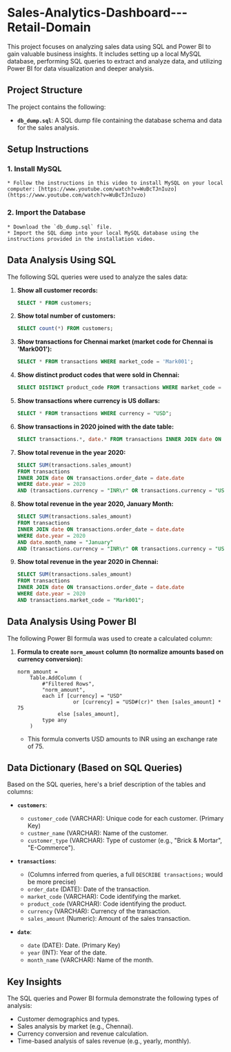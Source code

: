 # Sales-Analytics-Dashboard---Retail-Domain

This project focuses on analyzing sales data using SQL and Power BI to gain valuable business insights. It includes setting up a local MySQL database, performing SQL queries to extract and analyze data, and utilizing Power BI for data visualization and deeper analysis.

## Project Structure

The project contains the following:

* **`db_dump.sql`**:  A SQL dump file containing the database schema and data for the sales analysis.

## Setup Instructions

### 1.  Install MySQL

    * Follow the instructions in this video to install MySQL on your local computer: [https://www.youtube.com/watch?v=WuBcTJnIuzo](https://www.youtube.com/watch?v=WuBcTJnIuzo)

### 2.  Import the Database

    * Download the `db_dump.sql` file.
    * Import the SQL dump into your local MySQL database using the instructions provided in the installation video.

## Data Analysis Using SQL

The following SQL queries were used to analyze the sales data:

1.  **Show all customer records:**

    ```sql
    SELECT * FROM customers;
    ```

2.  **Show total number of customers:**

    ```sql
    SELECT count(*) FROM customers;
    ```

3.  **Show transactions for Chennai market (market code for Chennai is 'Mark001'):**

    ```sql
    SELECT * FROM transactions WHERE market_code = 'Mark001';
    ```

4.  **Show distinct product codes that were sold in Chennai:**

    ```sql
    SELECT DISTINCT product_code FROM transactions WHERE market_code = 'Mark001';
    ```

5.  **Show transactions where currency is US dollars:**

    ```sql
    SELECT * FROM transactions WHERE currency = "USD";
    ```

6.  **Show transactions in 2020 joined with the date table:**

    ```sql
    SELECT transactions.*, date.* FROM transactions INNER JOIN date ON transactions.order_date = date.date WHERE date.year = 2020;
    ```

7.  **Show total revenue in the year 2020:**

    ```sql
    SELECT SUM(transactions.sales_amount)
    FROM transactions
    INNER JOIN date ON transactions.order_date = date.date
    WHERE date.year = 2020
    AND (transactions.currency = "INR\r" OR transactions.currency = "USD\r");
    ```

8.  **Show total revenue in the year 2020, January Month:**

    ```sql
    SELECT SUM(transactions.sales_amount)
    FROM transactions
    INNER JOIN date ON transactions.order_date = date.date
    WHERE date.year = 2020
    AND date.month_name = "January"
    AND (transactions.currency = "INR\r" OR transactions.currency = "USD\r");
    ```

9.  **Show total revenue in the year 2020 in Chennai:**

    ```sql
    SELECT SUM(transactions.sales_amount)
    FROM transactions
    INNER JOIN date ON transactions.order_date = date.date
    WHERE date.year = 2020
    AND transactions.market_code = "Mark001";
    ```

## Data Analysis Using Power BI

The following Power BI formula was used to create a calculated column:

1.  **Formula to create `norm_amount` column (to normalize amounts based on currency conversion):**

    ```powerbi
    norm_amount =
        Table.AddColumn (
            #"Filtered Rows",
            "norm_amount",
            each if [currency] = "USD"
                      or [currency] = "USD#(cr)" then [sales_amount] * 75
                 else [sales_amount],
            type any
        )
    ```

    * This formula converts USD amounts to INR using an exchange rate of 75.

## Data Dictionary (Based on SQL Queries)

Based on the SQL queries, here's a brief description of the tables and columns:

* **`customers`**:
    * `customer_code` (VARCHAR): Unique code for each customer. (Primary Key)
    * `custmer_name` (VARCHAR): Name of the customer.
    * `customer_type` (VARCHAR): Type of customer (e.g., "Brick & Mortar", "E-Commerce").

* **`transactions`**:
    * (Columns inferred from queries, a full `DESCRIBE transactions;` would be more precise)
    * `order_date` (DATE): Date of the transaction.
    * `market_code` (VARCHAR): Code identifying the market.
    * `product_code` (VARCHAR): Code identifying the product.
    * `currency` (VARCHAR): Currency of the transaction.
    * `sales_amount` (Numeric): Amount of the sales transaction.

* **`date`**:
    * `date` (DATE): Date. (Primary Key)
    * `year` (INT): Year of the date.
    * `month_name` (VARCHAR): Name of the month.

## Key Insights

The SQL queries and Power BI formula demonstrate the following types of analysis:

* Customer demographics and types.
* Sales analysis by market (e.g., Chennai).
* Currency conversion and revenue calculation.
* Time-based analysis of sales revenue (e.g., yearly, monthly).
